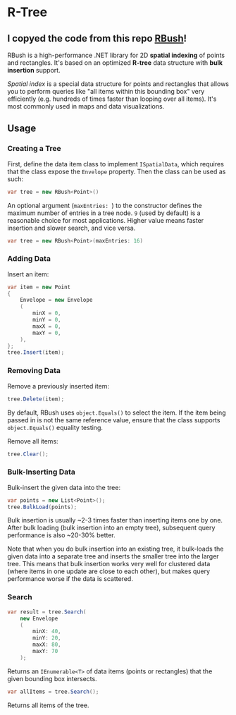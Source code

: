 # R-Tree

## I copyed the code from this repo [RBush](https://github.com/viceroypenguin/RBush)!

RBush is a high-performance .NET library for 2D **spatial indexing** of points and rectangles.
It's based on an optimized **R-tree** data structure with **bulk insertion** support.

*Spatial index* is a special data structure for points and rectangles
that allows you to perform queries like "all items within this bounding box" very efficiently
(e.g. hundreds of times faster than looping over all items).
It's most commonly used in maps and data visualizations.

## Usage

### Creating a Tree

First, define the data item class to implement `ISpatialData`, which requires that
the class expose the `Envelope` property.  Then the class can be used as such:

```csharp
var tree = new RBush<Point>()
```

An optional argument (`maxEntries: `) to the constructor defines the maximum number 
of entries in a tree node. `9` (used by default) is a reasonable choice for most 
applications. Higher value means faster insertion and slower search, and vice versa.

```csharp
var tree = new RBush<Point>(maxEntries: 16)
```

### Adding Data

Insert an item:

```csharp
var item = new Point
{
    Envelope = new Envelope
    (
        minX = 0,
        minY = 0,
        maxX = 0,
        maxY = 0,
    ),
};
tree.Insert(item);
```

### Removing Data

Remove a previously inserted item:

```csharp
tree.Delete(item);
```

By default, RBush uses `object.Equals()` to select the item. If the item being 
passed in is not the same reference value, ensure that the class supports 
`object.Equals()` equality testing.

Remove all items:

```csharp
tree.Clear();
```

### Bulk-Inserting Data

Bulk-insert the given data into the tree:

```csharp
var points = new List<Point>();
tree.BulkLoad(points);
```

Bulk insertion is usually ~2-3 times faster than inserting items one by one.
After bulk loading (bulk insertion into an empty tree),
subsequent query performance is also ~20-30% better.

Note that when you do bulk insertion into an existing tree,
it bulk-loads the given data into a separate tree
and inserts the smaller tree into the larger tree.
This means that bulk insertion works very well for clustered data
(where items in one update are close to each other),
but makes query performance worse if the data is scattered.

### Search

```csharp
var result = tree.Search(
    new Envelope
    (
        minX: 40,
        minY: 20,
        maxX: 80,
        maxY: 70
    );
```

Returns an `IEnumerable<T>` of data items (points or rectangles) that the given bounding box intersects.

```csharp
var allItems = tree.Search();
```

Returns all items of the tree.


